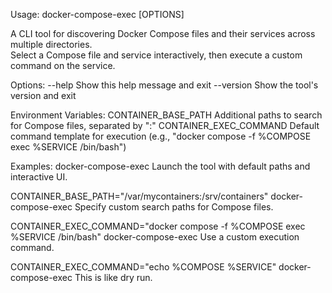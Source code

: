 Usage: docker-compose-exec [OPTIONS]

A CLI tool for discovering Docker Compose files and their services across multiple directories.  
Select a Compose file and service interactively, then execute a custom command on the service.

Options:
  --help                Show this help message and exit
  --version             Show the tool's version and exit

Environment Variables:
  CONTAINER_BASE_PATH     Additional paths to search for Compose files, separated by ":"
  CONTAINER_EXEC_COMMAND  Default command template for execution (e.g., "docker compose -f %COMPOSE exec %SERVICE /bin/bash")

Examples:
  docker-compose-exec
      Launch the tool with default paths and interactive UI.

  CONTAINER_BASE_PATH="/var/mycontainers:/srv/containers" docker-compose-exec
      Specify custom search paths for Compose files.

  CONTAINER_EXEC_COMMAND="docker compose -f %COMPOSE exec %SERVICE /bin/bash" docker-compose-exec
      Use a custom execution command.

  CONTAINER_EXEC_COMMAND="echo %COMPOSE %SERVICE" docker-compose-exec
      This is like dry run.
